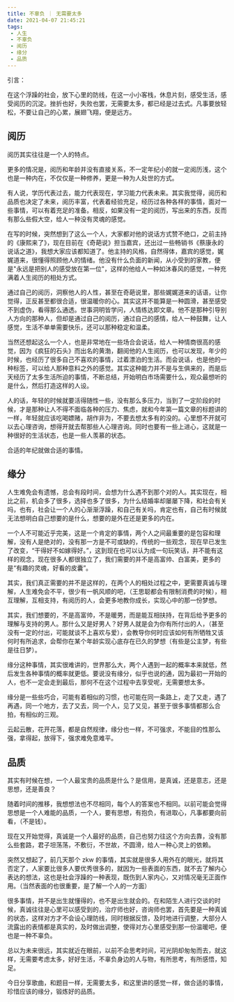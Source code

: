 ```yaml
---
title: 不辜负 ｜ 无需要太多
date: 2021-04-07 21:45:21
tags: 
 - 人生
 - 不辜负
 - 阅历
 - 缘分
 - 品质
---
```


引言：

在这个浮躁的社会，放下心里的防线，在这一小小客栈，休息片刻，感受生活，感受阅历的沉淀。挫折也好，失败也罢，无需要太多，都已经是过去式。凡事要放轻松，不要让自己的心累，展翅飞翔，便是远方。

## 阅历

阅历其实往往是一个人的特点。

更多的情况是，阅历和年龄并没有直接关系，不一定年纪小的就一定阅历浅，这个也是一种内在，不仅仅是一种修养，更是一种为人处世的方式。

有人说，学历代表过去，能力代表现在，学习能力代表未来。其实我觉得，阅历和品质也决定了未来，阅历丰富，代表着经验充足，经历过各种各样的事情，面对一些事情，可以有着充足的准备。相反，如果没有一定的阅历，写出来的东西，反而有那么些假大空，给人一种没有灵魂的感觉。

在写的时候，突然想到了这么一个人，大家都对他的说话方式赞不绝口，之前主持的《康熙来了》，现在目前在《奇葩说》担当嘉宾，还出过一些畅销书《蔡康永的说话之道》，我想大家应该都知道了。他主持的风格，自然得体，嘉宾的感觉，娓娓道来，很懂得照顾他人的情绪。他没有什么负面的新闻，从小受到的家教，便是"永远是把别人的感受放在第一位"，这样的他给人一种如沐春风的感觉，一种充满着人生阅历的相处方式。

通过自己的阅历，洞察他人的人性，甚至在奇葩说里，那些娓娓道来的话语，让你觉得，正反甚至都很合适，很温暖你的心。其实这并不能算是一种圆滑，甚至感受不到虚伪，看得那么通透。世事洞明皆学问，人情练达即文章。他不是那种引导别人方向的那种人，但却是通过自己的阅历，通过自己的感情，给人一种鼓舞，让人感觉，生活不单单需要快乐，还可以那种稳定和温柔。

当然还想起这么一个人，也是非常地在一些场合会说话，给人一种情商很高的感觉，因为《疯狂的石头》而出名的黄渤，翻阅他的人生阅历，也可以发现，年少的时候，也经历了很多自己不喜欢的事情，过着漂泊的生活。而会说话，也是他的一种标签，可以给人那种意料之外的感觉。其实这种能力并不是与生俱来的，而是后天经历了太多生活所迫的事情，不断总结，开始明白市场需要什么，观众最想听的是什么，然后打造这样的人设。

人的话，年轻的时候就要活得随性一些，没有那么多压力，当到了一定阶段的时候，才是那种让人不得不面临各种的压力、焦虑，就和今年第一篇文章的标题讲的一样，年轻就应该吃喝嫖赌，胡作非为，不要去想太多有的没的。心里想不开就可以去心理咨询，想得开就去帮那些人心理咨询。同时也要有一些上进心，这就是一种很好的生活状态，也是一些人羡慕的状态。

合适的年纪就做合适的事情。

## 缘分

人生难免会有遗憾，总会有段时间，会想为什么遇不到那个对的人。其实现在，相比之前，机会多了很多，选择也多了很多，为什么结婚率却屡屡下降，和社会有关吗，也有，社会让一个人的心渐渐浮躁，和自己有关吗，肯定也有，自己有时候就无法想明白自己想要的是什么，想要的是外在还是更多的内在。

一个人不可能近乎完美，这是一个肯定的事情，两个人之间最重要的是包容和理解，没有人是绝对的，没有那一方是不可或缺的，传统的一些观念，现在早已发生了改变，“干得好不如嫁得好。”，这到现在也可以认为成一句玩笑话，并不能有这样的观念，现在很多人都很独立了，我们需要的并不是高富帅、白富美，更多的是“有趣的灵魂，好看的皮囊”。

其实，我们真正需要的并不是这样的，在两个人的相处过程之中，更需要真诚与理解，人生难免会不平，很少有一帆风顺的吧，（王思聪都会有限制消费的时候），相互理解，互相支持，有阅历的人，会更多地教你成长，实现心中的那一份梦想。

其实，我们想要的，不是高富帅，不是暖男，而是能互相扶持，在背后给予更多的理解与支持的男人。那什么又是好男人？好男人就是会为你有所付出的人，（甚至没有一定的付出，可能就谈不上喜欢与爱），会教导你何时应该如何有所牺牲又该何时有所追求，会帮你在某个年龄实现心底存在已久的梦想（有些是公主梦，有些是往日梦）。

缘分这种事情，其实很难讲的，世界那么大，两个人遇到一起的概率本来就低，然后发生各种事情的概率就更低。要说没有缘分，似乎也说的通，因为最初一开始的人，也不一定会走到最后，那何不在这个过程中去享受呢，无需要想太多。

缘分是一些些巧合，可能有着相似的习惯，也可能在同一条路上，走了又走，遇了再遇，同一个地方，去了又去，同一个人，见了又见，甚至于很多事情都那么合拍，有相似的三观。

云起云散，花开花落，都是自然规律，缘分也一样，不可强求，不能目的性那么强，拿得起，放得下，强求难免意难平。

## 品质

其实有时候在想，一个人最宝贵的品质是什么？是信用，是真诚，还是意志，还是思想，还是善良？

随着时间的推移，我想想法也不尽相同，每个人的答案也不相同。以前可能会觉得思想是一个人难能的品质，一个人，要有思想，有抱负，有进取心，凡事都要向前看，（不是钱）。

现在又开始觉得，真诚是一个人最好的品质，自己也努力往这个方向去靠，没有那么些套路，君子坦荡荡，不敷衍，不世故，不圆滑，给人一种心灵上的依赖。

突然又想起了，前几天那个 zkw 的事情，其实就是很多人用外在的眼光，就将其否定了，人家要比很多人要优秀很多的，就因为一些表面的东西，就不去了解内心表达的想法，这也是社会浮躁的一种表现，既伤到人家内心，又对情况毫无正面作用。（当然表面的也很重要，是了解一个人的一方面）

很多事情，并不是出生就懂得的，也不是出生就会的。在和陌生人进行交谈的时候，真诚往往是心里可以感受到的，治疗师也好，咨询师也罢，首先要是一种真诚的状态，这样对方才不会设心理防线，同时根据反馈，及时地进行调整，大部分人流露出的表情都是真实的，及时做出调整，使得对方心里感受到那一份温暖吧，便也是一种不辜负。

总以为未来很远，其实就近在眼前，以前不会思考时间，可光阴却匆匆而去，就这样，无需要考虑太多，好好生活，不辜负身边的人与物，有所思考，有所感悟，知足。

今日分享歌曲，和题目一样，无需要太多，和这里讲的感觉一样，做合适的事情，珍惜应该的缘分，锻炼好的品质。
